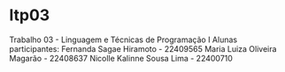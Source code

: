 # ltp03
Trabalho 03 - Linguagem e Técnicas de Programação I Alunas participantes: Fernanda Sagae Hiramoto - 22409565 Maria Luiza Oliveira Magarão - 22408637 Nicolle Kalinne Sousa Lima - 22400710

